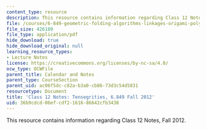 ```yaml
---
content_type: resource
description: This resource contains information regarding Class 12 Notes, Fall 2012.
file: /courses/6-849-geometric-folding-algorithms-linkages-origami-polyhedra-fall-2012/36b9cdcd06efcdf2161686642cfb3438_MIT6_849F12_C12.pdf
file_size: 426189
file_type: application/pdf
hide_download: true
hide_download_original: null
learning_resource_types:
- Lecture Notes
license: https://creativecommons.org/licenses/by-nc-sa/4.0/
ocw_type: OCWFile
parent_title: Calendar and Notes
parent_type: CourseSection
parent_uid: ac06f5dc-c82a-b3a0-cb86-73d3c54d5831
resourcetype: Document
title: 'Class 12 Notes: Tensegrities, 6.849 Fall 2012'
uid: 36b9cdcd-06ef-cdf2-1616-86642cfb3438
---
```

This resource contains information regarding Class 12 Notes, Fall 2012.